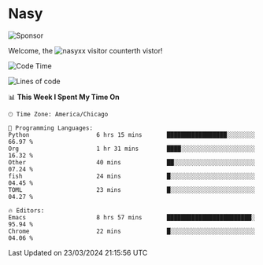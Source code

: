 # Nasy

<!--
<p align="center">
<img height="200" src="https://github-readme-stats.vercel.app/api?username=nasyxx&count_private=true&show_icons=true&theme=dracula&include_all_commits=true"/>
<img height="200" src="https://github-readme-stats.vercel.app/api/top-langs/?username=nasyxx&theme=dracula&hide=html,jupyter+notebook&count_private=true&show_icons=true"/>
</p>

  
----------------
-->

![Sponsor](https://img.shields.io/static/v1.svg?label=Sponsor&message=%E2%9D%A4&logo=GitHub&style=flat&color=pink)
 
Welcome, the ![nasyxx visitor counter](https://count.getloli.com/get/@nasyxx?theme=rule34)th vistor!
 
<!--START_SECTION:waka-->
![Code Time](http://img.shields.io/badge/Code%20Time-4%2C361%20hrs%2055%20mins-blue)

![Lines of code](https://img.shields.io/badge/From%20Hello%20World%20I%27ve%20Written-6.3%20million%20lines%20of%20code-blue)

📊 **This Week I Spent My Time On** 

```text
🕑︎ Time Zone: America/Chicago

💬 Programming Languages: 
Python                   6 hrs 15 mins       █████████████████░░░░░░░░   66.97 % 
Org                      1 hr 31 mins        ████░░░░░░░░░░░░░░░░░░░░░   16.32 % 
Other                    40 mins             ██░░░░░░░░░░░░░░░░░░░░░░░   07.24 % 
fish                     24 mins             █░░░░░░░░░░░░░░░░░░░░░░░░   04.45 % 
TOML                     23 mins             █░░░░░░░░░░░░░░░░░░░░░░░░   04.27 % 

🔥 Editors: 
Emacs                    8 hrs 57 mins       ████████████████████████░   95.94 % 
Chrome                   22 mins             █░░░░░░░░░░░░░░░░░░░░░░░░   04.06 % 
```


 Last Updated on 23/03/2024 21:15:56 UTC
<!--END_SECTION:waka-->

<!-- ![visitors](https://visitor-badge.laobi.icu/badge?page_id=nasyxx.nasyxx) -->
